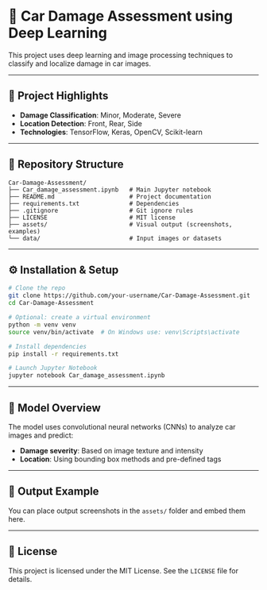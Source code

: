 # 🚗 Car Damage Assessment using Deep Learning

This project uses deep learning and image processing techniques to classify and localize damage in car images.

---

## 📌 Project Highlights

- **Damage Classification**: Minor, Moderate, Severe
- **Location Detection**: Front, Rear, Side
- **Technologies**: TensorFlow, Keras, OpenCV, Scikit-learn

---

## 📂 Repository Structure

```
Car-Damage-Assessment/
├── Car_damage_assessment.ipynb   # Main Jupyter notebook
├── README.md                     # Project documentation
├── requirements.txt              # Dependencies
├── .gitignore                    # Git ignore rules
├── LICENSE                       # MIT license
├── assets/                       # Visual output (screenshots, examples)
└── data/                         # Input images or datasets
```

---

## ⚙️ Installation & Setup

```bash
# Clone the repo
git clone https://github.com/your-username/Car-Damage-Assessment.git
cd Car-Damage-Assessment

# Optional: create a virtual environment
python -m venv venv
source venv/bin/activate  # On Windows use: venv\Scripts\activate

# Install dependencies
pip install -r requirements.txt

# Launch Jupyter Notebook
jupyter notebook Car_damage_assessment.ipynb
```

---

## 🧠 Model Overview

The model uses convolutional neural networks (CNNs) to analyze car images and predict:
- **Damage severity**: Based on image texture and intensity
- **Location**: Using bounding box methods and pre-defined tags

---

## 📸 Output Example

You can place output screenshots in the `assets/` folder and embed them here.

---

## 📄 License

This project is licensed under the MIT License. See the `LICENSE` file for details.
